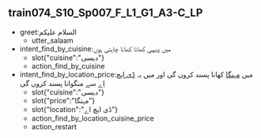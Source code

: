 ## train074_S10_Sp007_F_L1_G1_A3-C_LP
* greet:السلام علیکم
	- utter_salaam
* intent_find_by_cuisine:میں [دیسی](cuisine) کھانا کھانا چاہتی ہوں
	- slot{"cuisine":"دیسی"}
	- action_find_by_cuisine
* intent_find_by_location_price:میں [مہنگا](price) کھانا پسند کروں گی اور میں یہ [ڈی ایچ اے](location) سے منگوانا پسند کروں گی
	- slot{"cuisine":"دیسی"}
	- slot{"price":"مہنگا"}
	- slot{"location":"ڈی ایچ اے"}
	- action_find_by_location_cuisine_price
	- action_restart